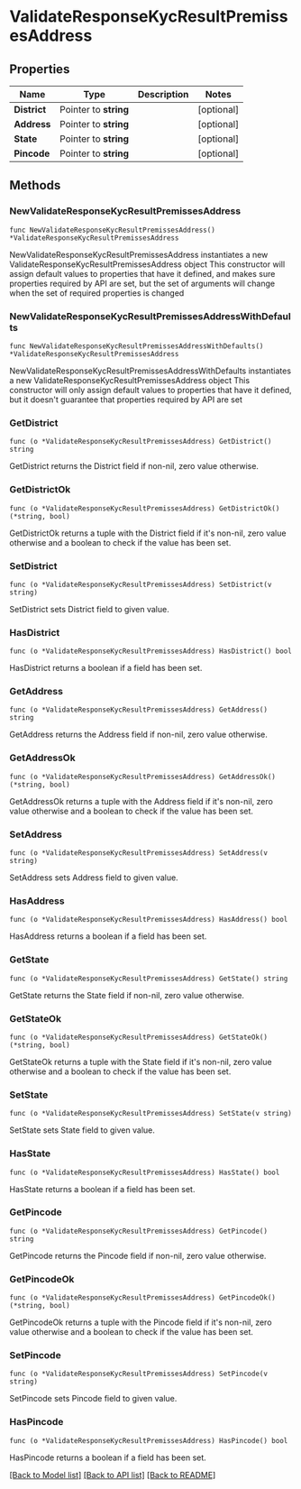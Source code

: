 # ValidateResponseKycResultPremissesAddress

## Properties

Name | Type | Description | Notes
------------ | ------------- | ------------- | -------------
**District** | Pointer to **string** |  | [optional] 
**Address** | Pointer to **string** |  | [optional] 
**State** | Pointer to **string** |  | [optional] 
**Pincode** | Pointer to **string** |  | [optional] 

## Methods

### NewValidateResponseKycResultPremissesAddress

`func NewValidateResponseKycResultPremissesAddress() *ValidateResponseKycResultPremissesAddress`

NewValidateResponseKycResultPremissesAddress instantiates a new ValidateResponseKycResultPremissesAddress object
This constructor will assign default values to properties that have it defined,
and makes sure properties required by API are set, but the set of arguments
will change when the set of required properties is changed

### NewValidateResponseKycResultPremissesAddressWithDefaults

`func NewValidateResponseKycResultPremissesAddressWithDefaults() *ValidateResponseKycResultPremissesAddress`

NewValidateResponseKycResultPremissesAddressWithDefaults instantiates a new ValidateResponseKycResultPremissesAddress object
This constructor will only assign default values to properties that have it defined,
but it doesn't guarantee that properties required by API are set

### GetDistrict

`func (o *ValidateResponseKycResultPremissesAddress) GetDistrict() string`

GetDistrict returns the District field if non-nil, zero value otherwise.

### GetDistrictOk

`func (o *ValidateResponseKycResultPremissesAddress) GetDistrictOk() (*string, bool)`

GetDistrictOk returns a tuple with the District field if it's non-nil, zero value otherwise
and a boolean to check if the value has been set.

### SetDistrict

`func (o *ValidateResponseKycResultPremissesAddress) SetDistrict(v string)`

SetDistrict sets District field to given value.

### HasDistrict

`func (o *ValidateResponseKycResultPremissesAddress) HasDistrict() bool`

HasDistrict returns a boolean if a field has been set.

### GetAddress

`func (o *ValidateResponseKycResultPremissesAddress) GetAddress() string`

GetAddress returns the Address field if non-nil, zero value otherwise.

### GetAddressOk

`func (o *ValidateResponseKycResultPremissesAddress) GetAddressOk() (*string, bool)`

GetAddressOk returns a tuple with the Address field if it's non-nil, zero value otherwise
and a boolean to check if the value has been set.

### SetAddress

`func (o *ValidateResponseKycResultPremissesAddress) SetAddress(v string)`

SetAddress sets Address field to given value.

### HasAddress

`func (o *ValidateResponseKycResultPremissesAddress) HasAddress() bool`

HasAddress returns a boolean if a field has been set.

### GetState

`func (o *ValidateResponseKycResultPremissesAddress) GetState() string`

GetState returns the State field if non-nil, zero value otherwise.

### GetStateOk

`func (o *ValidateResponseKycResultPremissesAddress) GetStateOk() (*string, bool)`

GetStateOk returns a tuple with the State field if it's non-nil, zero value otherwise
and a boolean to check if the value has been set.

### SetState

`func (o *ValidateResponseKycResultPremissesAddress) SetState(v string)`

SetState sets State field to given value.

### HasState

`func (o *ValidateResponseKycResultPremissesAddress) HasState() bool`

HasState returns a boolean if a field has been set.

### GetPincode

`func (o *ValidateResponseKycResultPremissesAddress) GetPincode() string`

GetPincode returns the Pincode field if non-nil, zero value otherwise.

### GetPincodeOk

`func (o *ValidateResponseKycResultPremissesAddress) GetPincodeOk() (*string, bool)`

GetPincodeOk returns a tuple with the Pincode field if it's non-nil, zero value otherwise
and a boolean to check if the value has been set.

### SetPincode

`func (o *ValidateResponseKycResultPremissesAddress) SetPincode(v string)`

SetPincode sets Pincode field to given value.

### HasPincode

`func (o *ValidateResponseKycResultPremissesAddress) HasPincode() bool`

HasPincode returns a boolean if a field has been set.


[[Back to Model list]](../README.md#documentation-for-models) [[Back to API list]](../README.md#documentation-for-api-endpoints) [[Back to README]](../README.md)


